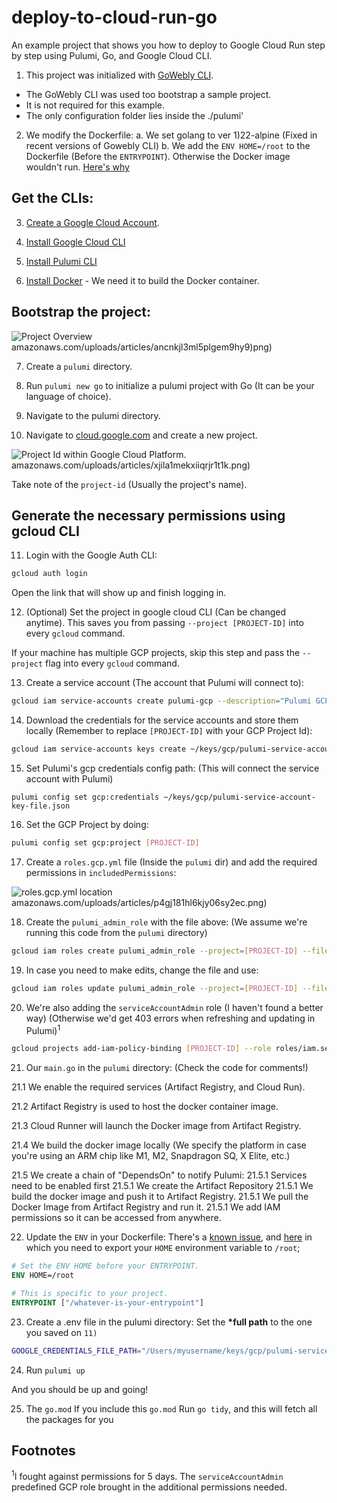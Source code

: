 # deploy-to-cloud-run-go

An example project that shows you how to deploy to Google Cloud Run step by step using Pulumi, Go, and Google Cloud CLI.

1. This project was initialized with [GoWebly CLI](https://gowebly.org/).

- The GoWebly CLI was used too bootstrap a sample project.
- It is not required for this example.
- The only configuration folder lies inside the ./pulumi'

2. We modify the Dockerfile:
   a. We set golang to ver 1)22-alpine (Fixed in recent versions of Gowebly CLI)
   b. We add the `ENV HOME=/root` to the Dockerfile (Before the `ENTRYPOINT`). Otherwise the Docker image wouldn't run. [Here's why](https://stackoverflow.com/questions/71083833/docker-container-runs-locally-but-fails-on-cloud-run)

## Get the CLIs:

3. [Create a Google Cloud Account](https://cloud.google.com/?hl=en).

4. [Install Google Cloud CLI](https://cloud.google.com/sdk/docs/install)

5. [Install Pulumi CLI](https://www.pulumi.com/docs/install/)

6. [Install Docker](https://www.docker.com/products/docker-desktop/) - We need it to build the Docker container.

## Bootstrap the project:

![Project Overview](https://dev-to-uploads.s3)amazonaws.com/uploads/articles/ancnkjl3ml5plgem9hy9)png)

7. Create a `pulumi` directory.

8. Run `pulumi new go` to initialize a pulumi project with Go (It can be your language of choice).

9. Navigate to the pulumi directory.

10. Navigate to [cloud.google.com](cloud.google.com) and create a new project.

![Project Id within Google Cloud Platform.](https://dev-to-uploads.s3)amazonaws.com/uploads/articles/xjila1mekxiiqrjr1t1k.png)

Take note of the `project-id` (Usually the project's name).

## Generate the necessary permissions using gcloud CLI

11. Login with the Google Auth CLI:

```sh
gcloud auth login
```

Open the link that will show up and finish logging in.

12. (Optional) Set the project in google cloud CLI (Can be changed anytime). This saves you from passing `--project [PROJECT-ID]` into every `gcloud` command.

If your machine has multiple GCP projects, skip this step and pass the `--project` flag into every `gcloud` command.

13. Create a service account (The account that Pulumi will connect to):

```sh
gcloud iam service-accounts create pulumi-gcp --description="Pulumi GCP"
```

14. Download the credentials for the service accounts and store them locally (Remember to replace `[PROJECT-ID]` with your GCP Project Id):

```sh
gcloud iam service-accounts keys create ~/keys/gcp/pulumi-service-account-key-file.json --iam-account=pulumi-gcp@[PROJECT-ID].iam.gserviceaccount.com
```

15. Set Pulumi's gcp credentials config path:
    (This will connect the service account with Pulumi)

```
pulumi config set gcp:credentials ~/keys/gcp/pulumi-service-account-key-file.json
```

16. Set the GCP Project by doing:

```sh
pulumi config set gcp:project [PROJECT-ID]
```

17. Create a `roles.gcp.yml` file (Inside the `pulumi` dir) and add the required permissions in `includedPermissions`:

![roles.gcp.yml location](https://dev-to-uploads.s3)amazonaws.com/uploads/articles/p4gj181hl6kjy06sy2ec.png)

18. Create the `pulumi_admin_role` with the file above:
    (We assume we're running this code from the `pulumi` directory)

```sh
gcloud iam roles create pulumi_admin_role --project=[PROJECT-ID] --file='./roles.gcp.yml'
```

19. In case you need to make edits, change the file and use:

```sh
gcloud iam roles update pulumi_admin_role --project=[PROJECT-ID] --file='./roles.gcp.yml'
```

20. We're also adding the `serviceAccountAdmin` role (I haven't found a better way) (Otherwise we'd get 403 errors when refreshing and updating in Pulumi)<sup>1</sup>

```sh
gcloud projects add-iam-policy-binding [PROJECT-ID] --role roles/iam.serviceAccountAdmin   --member serviceAccount:pulumi-gcp@[PROJECT-ID].iam.gserviceaccount.com
```

21. Our `main.go` in the `pulumi` directory:
    (Check the code for comments!)

21.1 We enable the required services (Artifact Registry, and Cloud Run).

21.2 Artifact Registry is used to host the docker container image.

21.3 Cloud Runner will launch the Docker image from Artifact Registry.

21.4 We build the docker image locally (We specify the platform in case you're using an ARM chip like M1, M2, Snapdragon SQ, X Elite, etc.)

21.5 We create a chain of "DependsOn" to notify Pulumi:
21.5.1 Services need to be enabled first
21.5.1 We create the Artifact Repository
21.5.1 We build the docker image and push it to Artifact Registry.
21.5.1 We pull the Docker Image from Artifact Registry and run it.
21.5.1 We add IAM permissions so it can be accessed from anywhere.

22. Update the `ENV` in your Dockerfile:
    There's a [known issue](https://stackoverflow.com/a/73926956/1057052), and [here](https://cloud.google.com/run/docs/issues#home) in which you need to export your `HOME` environment variable to `/root`;

```Dockerfile
# Set the ENV HOME before your ENTRYPOINT.
ENV HOME=/root

# This is specific to your project.
ENTRYPOINT ["/whatever-is-your-entrypoint"]
```

23. Create a .env file in the pulumi directory:
    Set the **\*full path** to the one you saved on `11)`

```sh
GOOGLE_CREDENTIALS_FILE_PATH="/Users/myusername/keys/gcp/pulumi-service-account-key-file.json"
```

24. Run `pulumi up`

And you should be up and going!

25. The `go.mod`
    If you include this `go.mod` Run `go tidy`, and this will fetch all the packages for you

## Footnotes

<sup>1</sup>I fought against permissions for 5 days. The `serviceAccountAdmin` predefined GCP role brought in the additional permissions needed.
